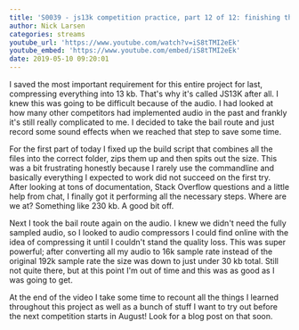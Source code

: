 ```yaml
---
title: 'S0039 - js13k competition practice, part 12 of 12: finishing the build pipeline and compressing the audio'
author: Nick Larsen
categories: streams
youtube_url: 'https://www.youtube.com/watch?v=iS8tTMI2eEk'
youtube_embed: 'https://www.youtube.com/embed/iS8tTMI2eEk'
date: 2019-05-10 09:20:01
---
```


I saved the most important requirement for this entire project for last, compressing everything into 13 kb.  That's why it's called JS13K after all.  I knew this was going to be difficult because of the audio.  I had looked at how many other competitors had implemented audio in the past and frankly it's still really complicated to me.  I decided to take the bail route and just record some sound effects when we reached that step to save some time.  

For the first part of today I fixed up the build script that combines all the files into the correct folder, zips them up and then spits out the size.  This was a bit frustrating honestly because I rarely use the commandline and basically everything I expected to work did not succeed on the first try.  After looking at tons of documentation, Stack Overflow questions and a little help from chat, I finally got it performing all the necessary steps.  Where are we at?  Something like 230 kb.  A good bit off.

Next I took the bail route again on the audio.  I knew we didn't need the fully sampled audio, so I looked to audio compressors I could find online with the idea of compressing it until I couldn't stand the quality loss.  This was super powerful; after converting all my audio to 16k sample rate instead of the original 192k sample rate the size was down to just under 30 kb total.  Still not quite there, but at this point I'm out of time and this was as good as I was going to get.

At the end of the video I take some time to recount all the things I learned throughout this project as well as a bunch of stuff I want to try out before the next competition starts in August!  Look for a blog post on that soon.